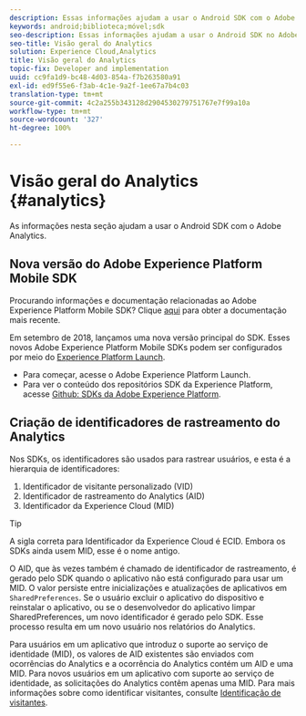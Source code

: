```yaml
---
description: Essas informações ajudam a usar o Android SDK com o Adobe Analytics.
keywords: android;biblioteca;móvel;sdk
seo-description: Essas informações ajudam a usar o Android SDK no Adobe Analytics.
seo-title: Visão geral do Analytics
solution: Experience Cloud,Analytics
title: Visão geral do Analytics
topic-fix: Developer and implementation
uuid: cc9fa1d9-bc48-4d03-854a-f7b263580a91
exl-id: ed9f55e6-f3ab-4c1e-9a2f-1ee67a7b4c03
translation-type: tm+mt
source-git-commit: 4c2a255b343128d2904530279751767e7f99a10a
workflow-type: tm+mt
source-wordcount: '327'
ht-degree: 100%

---
```


# Visão geral do Analytics {#analytics}

As informações nesta seção ajudam a usar o Android SDK com o Adobe Analytics.

## Nova versão do Adobe Experience Platform Mobile SDK

Procurando informações e documentação relacionadas ao Adobe Experience Platform Mobile SDK? Clique [aqui](https://aep-sdks.gitbook.io/docs/) para obter a documentação mais recente.

Em setembro de 2018, lançamos uma nova versão principal do SDK. Esses novos Adobe Experience Platform Mobile SDKs podem ser configurados por meio do [Experience Platform Launch](https://www.adobe.com/br/experience-platform/launch.html).

* Para começar, acesse o Adobe Experience Platform Launch.
* Para ver o conteúdo dos repositórios SDK da Experience Platform, acesse [Github: SDKs da Adobe Experience Platform](https://github.com/Adobe-Marketing-Cloud/acp-sdks).

## Criação de identificadores de rastreamento do Analytics

Nos SDKs, os identificadores são usados para rastrear usuários, e esta é a hierarquia de identificadores:

1. Identificador de visitante personalizado (VID)
1. Identificador de rastreamento do Analytics (AID)
1. Identificador da Experience Cloud (MID)

>[!TIP]
>
>A sigla correta para Identificador da Experience Cloud é ECID. Embora os SDKs ainda usem MID, esse é o nome antigo.

O AID, que às vezes também é chamado de identificador de rastreamento, é gerado pelo SDK quando o aplicativo não está configurado para usar um MID. O valor persiste entre inicializações e atualizações de aplicativos em `SharedPreferences`. Se o usuário excluir o aplicativo do dispositivo e reinstalar o aplicativo, ou se o desenvolvedor do aplicativo limpar SharedPreferences, um novo identificador é gerado pelo SDK. Esse processo resulta em um novo usuário nos relatórios do Analytics.

Para usuários em um aplicativo que introduz o suporte ao serviço de identidade (MID), os valores de AID existentes são enviados com ocorrências do Analytics e a ocorrência do Analytics contém um AID e uma MID. Para novos usuários em um aplicativo com suporte ao serviço de identidade, as solicitações do Analytics contêm apenas uma MID. Para mais informações sobre como identificar visitantes, consulte [Identificação de visitantes](https://docs.adobe.com/content/help/pt-BR/analytics/export/analytics-data-feed/data-feed-contents/datafeeds-calculate.html).
